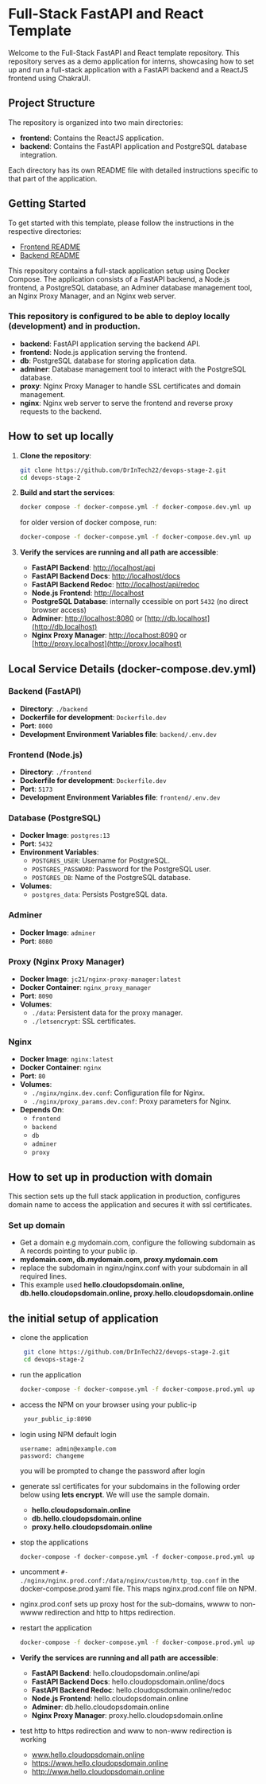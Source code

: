 # Full-Stack FastAPI and React Template

Welcome to the Full-Stack FastAPI and React template repository. This repository serves as a demo application for interns, showcasing how to set up and run a full-stack application with a FastAPI backend and a ReactJS frontend using ChakraUI.

## Project Structure

The repository is organized into two main directories:

- **frontend**: Contains the ReactJS application.
- **backend**: Contains the FastAPI application and PostgreSQL database integration.

Each directory has its own README file with detailed instructions specific to that part of the application.

## Getting Started

To get started with this template, please follow the instructions in the respective directories:

- [Frontend README](./frontend/README.md)
- [Backend README](./backend/README.md)

This repository contains a full-stack application setup using Docker Compose. The application consists of a FastAPI backend, a Node.js frontend, a PostgreSQL database, an Adminer database management tool, an Nginx Proxy Manager, and an Nginx web server.

### This repository is configured to be able to deploy locally (development) and in production.

- **backend**: FastAPI application serving the backend API.
- **frontend**: Node.js application serving the frontend.
- **db**: PostgreSQL database for storing application data.
- **adminer**: Database management tool to interact with the PostgreSQL database.
- **proxy**: Nginx Proxy Manager to handle SSL certificates and domain management.
- **nginx**: Nginx web server to serve the frontend and reverse proxy requests to the backend.

## How to set up locally

1. **Clone the repository**:

   ```sh
   git clone https://github.com/DrInTech22/devops-stage-2.git
   cd devops-stage-2
   ```

2. **Build and start the services**:

   ```sh
   docker compose -f docker-compose.yml -f docker-compose.dev.yml up
   ```
   for older version of docker compose, run:
   ```sh
   docker-compose -f docker-compose.yml -f docker-compose.dev.yml up
   ```   

3. **Verify the services are running and all path are accessible**:
   - **FastAPI Backend**: [http://localhost/api](http://localhost/api)
   - **FastAPI Backend Docs**: [http://localhost/docs](http://localhost/docs)
   - **FastAPI Backend Redoc**: [http://localhost/api/redoc](http://localhost/api)
   - **Node.js Frontend**: [http://localhost](http://localhost)
   - **PostgreSQL Database**: internally ccessible on port `5432` (no direct browser access)
   - **Adminer**: [http://localhost:8080](http://localhost:8080) or [http://db.localhost](http://db.localhost)
   - **Nginx Proxy Manager**: [http://localhost:8090](http://localhost:8090) or [http://proxy.localhost](http://proxy.localhost)


## Local Service Details (docker-compose.dev.yml)

### Backend (FastAPI)

- **Directory**: `./backend`
- **Dockerfile for development**: `Dockerfile.dev`
- **Port**: `8000`
- **Development Environment Variables file**: `backend/.env.dev`
  
### Frontend (Node.js)

- **Directory**: `./frontend`
- **Dockerfile for development**: `Dockerfile.dev`
- **Port**: `5173`
- **Development Environment Variables file**: `frontend/.env.dev`

### Database (PostgreSQL)

- **Docker Image**: `postgres:13`
- **Port**: `5432`
- **Environment Variables**:
  - `POSTGRES_USER`: Username for PostgreSQL.
  - `POSTGRES_PASSWORD`: Password for the PostgreSQL user.
  - `POSTGRES_DB`: Name of the PostgreSQL database.
- **Volumes**:
  - `postgres_data`: Persists PostgreSQL data.

### Adminer

- **Docker Image**: `adminer`
- **Port**: `8080`

### Proxy (Nginx Proxy Manager)

- **Docker Image**: `jc21/nginx-proxy-manager:latest`
- **Docker Container**: `nginx_proxy_manager`
- **Port**: `8090`
- **Volumes**:
  - `./data`: Persistent data for the proxy manager.
  - `./letsencrypt`: SSL certificates.

### Nginx

- **Docker Image**: `nginx:latest`
- **Docker Container**: `nginx`
- **Port**: `80`
- **Volumes**:
  - `./nginx/nginx.dev.conf`: Configuration file for Nginx.
  - `./nginx/proxy_params.dev.conf`: Proxy parameters for Nginx.
- **Depends On**:
  - `frontend`
  - `backend`
  - `db`
  - `adminer`
  - `proxy`

## How to set up in production with domain
This section sets up the full stack application in production, configures domain name to access the application and secures it with ssl certificates.

### Set up domain
- Get a domain e.g mydomain.com, configure the following subdomain as A records pointing to your public ip.
- **mydomain.com, db.mydomain.com, proxy.mydomain.com**
- replace the subdomain in nginx/nginx.conf with your subdomain in all required lines.
- This example used **hello.cloudopsdomain.online, db.hello.cloudopsdomain.online, proxy.hello.cloudopsdomain.online**

## the initial setup of application 
- clone the application
  ```sh
   git clone https://github.com/DrInTech22/devops-stage-2.git
   cd devops-stage-2
   ```
- run the application
  ```sh
  docker-compose -f docker-compose.yml -f docker-compose.prod.yml up
  ```
- access the NPM on your browser using your public-ip
  ```sh
   your_public_ip:8090
   ```
- login using NPM default login 
  ```
  username: admin@example.com
  password: changeme
  ```
  you will be prompted to change the password after login

- generate ssl certificates for your subdomains in the following order below using **lets encrypt**. We will use the sample domain.
  - **hello.cloudopsdomain.online**
  - **db.hello.cloudopsdomain.online**
  - **proxy.hello.cloudopsdomain.online**
- stop the applications
  ```
  docker-compose -f docker-compose.yml -f docker-compose.prod.yml up
  ```
- uncomment `#- ./nginx/nginx.prod.conf:/data/nginx/custom/http_top.conf` in the docker-compose.prod.yaml file. This maps nginx.prod.conf file on NPM.
- nginx.prod.conf sets up proxy host for the sub-domains, wwww to non-wwww redirection and http to https redirection.
- restart the application
  ```sh
  docker-compose -f docker-compose.yml -f docker-compose.prod.yml up
  ```
- **Verify the services are running and all path are accessible**:
   - **FastAPI Backend**: hello.cloudopsdomain.online/api
   - **FastAPI Backend Docs**: hello.cloudopsdomain.online/docs
   - **FastAPI Backend Redoc**: hello.cloudopsdomain.online/redoc
   - **Node.js Frontend**: hello.cloudopsdomain.online
   - **Adminer**: db.hello.cloudopsdomain.online
   - **Nginx Proxy Manager**: proxy.hello.cloudopsdomain.online

- test http to https redirection and www to non-www redirection is working
  - www.hello.cloudopsdomain.online
  - https://www.hello.cloudopsdomain.online
  - http://www.hello.cloudopsdomain.online




